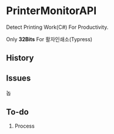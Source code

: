 # PrinterMonitorAPI
Detect Printing Work(C#) For Productivity. 

Only **32Bits**
For 활자인쇄소(Typress)



## History

## Issues

놉

## To-do

1. Process 
